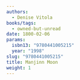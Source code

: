 ```yaml
---
authors:
  - Denise Vitola
books/tags:
  - owned-but-unread
date: 1800-02-06
params:
  isbn13: "9780441005215"
  year: "1998"
slug: "9780441005215"
title: Manjinn Moon
weight: 1
---
```


<!--more-->

